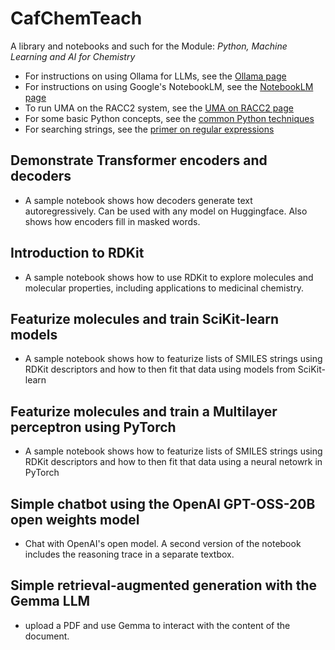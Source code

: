 # CafChemTeach
A library and notebooks and such for the Module: *Python, Machine Learning and AI for Chemistry*

- For instructions on using Ollama for LLMs, see the [Ollama page](https://github.com/MauricioCafiero/CafChemTeach/blob/main/using_ollama.md) <br>
- For instructions on using Google's NotebookLM, see the [NotebookLM page](https://github.com/MauricioCafiero/CafChemTeach/blob/main/notebookLM.md) <br>
- To run UMA on the RACC2 system, see the [UMA on RACC2 page](https://github.com/MauricioCafiero/CafChemTeach/blob/main/run_uma_racc.md) <br>
- For some basic Python concepts, see the [common Python techniques](https://github.com/MauricioCafiero/CafChemTeach/blob/main/tips_one_liners.md)<br>
- For searching strings, see the [primer on regular expressions](https://github.com/MauricioCafiero/CafChem/blob/main/regex.md) <br>

## Demonstrate Transformer encoders and decoders
- A sample notebook shows how decoders generate text autoregressively. Can be used with any model on Huggingface. Also shows how encoders fill in masked words.

## Introduction to RDKit
- A sample notebook shows how to use RDKit to explore molecules and molecular properties, including applications to medicinal chemistry. 

## Featurize molecules and train SciKit-learn models
- A sample notebook shows how to featurize lists of SMILES strings using RDKit descriptors and how to then fit that data using models from SciKit-learn

## Featurize molecules and train a Multilayer perceptron using PyTorch
- A sample notebook shows how to featurize lists of SMILES strings using RDKit descriptors and how to then fit that data using a neural netowrk in PyTorch

## Simple chatbot using the OpenAI GPT-OSS-20B open weights model
- Chat with OpenAI's open model. A second version of the notebook includes the reasoning trace in a separate textbox.

## Simple retrieval-augmented generation with the Gemma LLM
- upload a PDF and use Gemma to interact with the content of the document.
